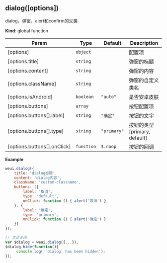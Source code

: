 <a name="dialog"></a>

## dialog([options])
dialog，弹窗，alert和confirm的父类

**Kind**: global function  

| Param | Type | Default | Description |
| --- | --- | --- | --- |
| [options] | <code>object</code> |  | 配置项 |
| [options.title] | <code>string</code> |  | 弹窗的标题 |
| [options.content] | <code>string</code> |  | 弹窗的内容 |
| [options.className] | <code>string</code> |  | 弹窗的自定义类名 |
| [options.isAndroid] | <code>boolean</code> | <code>&quot;auto&quot;</code> | 是否安卓皮肤 |
| [options.buttons] | <code>array</code> |  | 按钮配置项 |
| [options.buttons[].label] | <code>string</code> | <code>&quot;确定&quot;</code> | 按钮的文字 |
| [options.buttons[].type] | <code>string</code> | <code>&quot;primary&quot;</code> | 按钮的类型 [primary, default] |
| [options.buttons[].onClick] | <code>function</code> | <code>$.noop</code> | 按钮的回调 |

**Example**  
```js
weui.dialog({
    title: 'dialog标题',
    content: 'dialog内容',
    className: 'custom-classname',
    buttons: [{
        label: '取消',
        type: 'default',
        onClick: function () { alert('取消') }
    }, {
        label: '确定',
        type: 'primary',
        onClick: function () { alert('确定') }
    }]
});

// 主动关闭
var $dialog = weui.dialog({...});
$dialog.hide(function(){
     console.log('`dialog` has been hidden');
});
```
